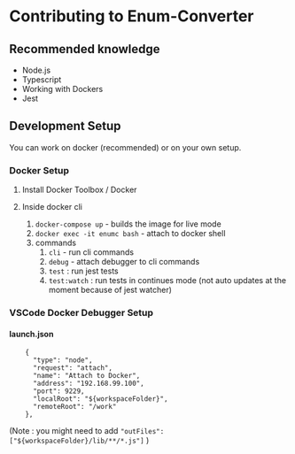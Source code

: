 # Contributing to Enum-Converter

## Recommended knowledge

* Node.js
* Typescript
* Working with Dockers
* Jest

## Development Setup

You can work on docker (recommended) or on your own setup.

### Docker Setup

1.  Install Docker Toolbox / Docker
2.  Inside docker cli

    1.  `docker-compose up` - builds the image for live mode
    2.  `docker exec -it enumc bash` - attach to docker shell
    3.  commands
        1.  `cli` - run cli commands
        2.  `debug` - attach debugger to cli commands
        3.  `test` : run jest tests
        4.  `test:watch` : run tests in continues mode
            (not auto updates at the moment because of jest watcher)

### VSCode Docker Debugger Setup

#### launch.json

```
    {
      "type": "node",
      "request": "attach",
      "name": "Attach to Docker",
      "address": "192.168.99.100",
      "port": 9229,
      "localRoot": "${workspaceFolder}",
      "remoteRoot": "/work"
    },
```

(Note : you might need to add `"outFiles": ["${workspaceFolder}/lib/**/*.js"]` )
